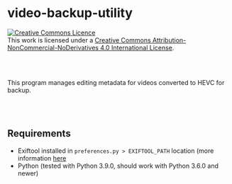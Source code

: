 # video-backup-utility
<a rel="license" href="http://creativecommons.org/licenses/by-nc-nd/4.0/"><img alt="Creative Commons Licence" style="border-width:0" src="https://i.creativecommons.org/l/by-nc-nd/4.0/80x15.png" /></a><br />This work is licensed under a <a rel="license" href="http://creativecommons.org/licenses/by-nc-nd/4.0/">Creative Commons Attribution-NonCommercial-NoDerivatives 4.0 International License</a>.

<br><br>

This program manages editing metadata for videos converted to HEVC for backup.

<br><br>
## Requirements
* Exiftool installed in `preferences.py > EXIFTOOL_PATH` location (more information <a href="https://exiftool.org" target="_blank">here</a>
* Python (tested with Python 3.9.0, should work with Python 3.6.0 and newer)
